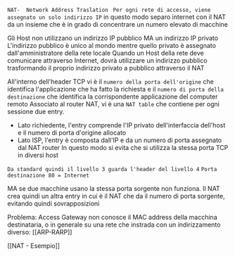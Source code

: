 `NAT-  Network Address Traslation `
`Per ogni rete di accesso, viene assegnato un solo indirizzo IP` in questo modo separo internet con il NAT da un insieme che è in grado di concentrare un numero elevato di macchine

Gli Host non utilizzano un indirizzo IP pubblico MA un indirizzo IP privato
L'indirizzo pubblico è unico al mondo mentre quello privato è assegnato dall'amministratore della rete locale
Quando un Host della rete deve comunicare attraverso Internet, dovrà utilizzare un indirizzo pubblico trasformando il proprio indirizzo privato a pubblico attraverso il NAT

All'interno dell'header TCP vi è il `numero della porta dell'origine` che identifica l'applicazione che ha fatto la richiesta e il `numero di porta della destinazione` che identifica la corrispondente applicazione del computer remoto
Associato al router NAT, vi è una `NAT table` che contiene per ogni sessione due entry.
- Lato richiedente, l'entry comprende l'IP privato dell'interfaccia dell'host e il numero di porta d'origine allocato
- Lato ISP, l'entry è composta dall'IP e da un numero di porta assegnato dal NAT router
In questo modo si evita che si utilizza la stessa porta TCP in diversi host

`Da standard quindi il livello 3 guarda l'header del livello 4`
`Porta destinazione 80 = Internet`

MA se due macchine usano la stessa porta sorgente non funziona. 
Il NAT crea quindi un altra entry in cui è il NAT che da il numero di porta sorgente, evitando quindi sovrapposizioni

Problema: Access Gateway non conosce il MAC address della macchina destinataria, o in generale su una rete che instrada con un indirizzamento diverso: [[ARP-RARP]]

[[NAT - Esempio]]